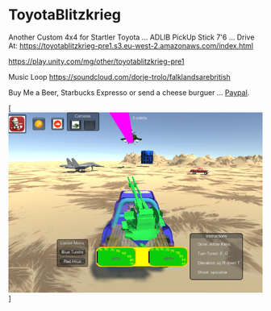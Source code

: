 # ToyotaBlitzkrieg
Another Custom 4x4 for Startler Toyota ...
ADLIB PickUp Stick 7'6 ...
Drive At:
https://toyotablitzkrieg-pre1.s3.eu-west-2.amazonaws.com/index.html

https://play.unity.com/mg/other/toyotablitzkrieg-pre1

Music Loop
https://soundcloud.com/dorje-trolo/falklandsarebritish

Buy Me a Beer, Starbucks Expresso or send a cheese burguer ... [Paypal](https://www.paypal.me/gospelOfLuke/25).


[![ la peni...](https://raw.githubusercontent.com/rgarro/ToyotaBlitzkrieg/master/hilux.png)]
